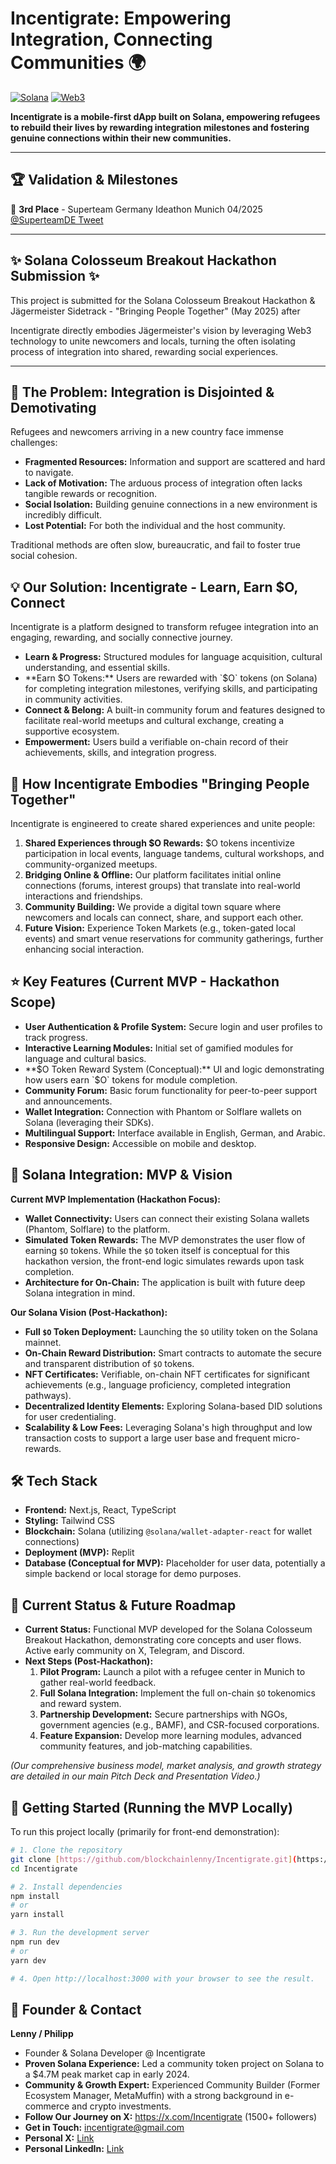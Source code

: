 # Incentigrate: Empowering Integration, Connecting Communities 🌍

[![Solana](https://img.shields.io/badge/Solana-000000?style=for-the-badge&logo=Solana&logoColor=white)](https://solana.com)
[![Web3](https://img.shields.io/badge/Web3.js-F16822?style=for-the-badge&logo=web3.js&logoColor=white)](https://web3js.org)

**Incentigrate is a mobile-first dApp built on Solana, empowering refugees to rebuild their lives by rewarding integration milestones and fostering genuine connections within their new communities.**

---
## 🏆 Validation & Milestones

🥉 **3rd Place** - Superteam Germany Ideathon Munich 04/2025 
[@SuperteamDE Tweet](https://x.com/Incentigrate/status/1915303051235074264)


---

## ✨ Solana Colosseum Breakout Hackathon Submission ✨

This project is submitted for the Solana Colosseum Breakout Hackathon  &  Jägermeister Sidetrack - "Bringing People Together" (May 2025) after 

Incentigrate directly embodies Jägermeister's vision by leveraging Web3 technology to unite newcomers and locals, turning the often isolating process of integration into shared, rewarding social experiences.

---

## 🎯 The Problem: Integration is Disjointed & Demotivating

Refugees and newcomers arriving in a new country face immense challenges:
* **Fragmented Resources:** Information and support are scattered and hard to navigate.
* **Lack of Motivation:** The arduous process of integration often lacks tangible rewards or recognition.
* **Social Isolation:** Building genuine connections in a new environment is incredibly difficult.
* **Lost Potential:** For both the individual and the host community.

Traditional methods are often slow, bureaucratic, and fail to foster true social cohesion.

## 💡 Our Solution: Incentigrate - Learn, Earn $O, Connect

Incentigrate is a platform designed to transform refugee integration into an engaging, rewarding, and socially connective journey.

* **Learn & Progress:** Structured modules for language acquisition, cultural understanding, and essential skills.
* **Earn $O Tokens:** Users are rewarded with `$O` tokens (on Solana) for completing integration milestones, verifying skills, and participating in community activities.
* **Connect & Belong:** A built-in community forum and features designed to facilitate real-world meetups and cultural exchange, creating a supportive ecosystem.
* **Empowerment:** Users build a verifiable on-chain record of their achievements, skills, and integration progress.

## 🥃 How Incentigrate Embodies "Bringing People Together"

Incentigrate is engineered to create shared experiences and unite people:

1.  **Shared Experiences through $O Rewards:** $O tokens incentivize participation in local events, language tandems, cultural workshops, and community-organized meetups.
2.  **Bridging Online & Offline:** Our platform facilitates initial online connections (forums, interest groups) that translate into real-world interactions and friendships.
3.  **Community Building:** We provide a digital town square where newcomers and locals can connect, share, and support each other.
4.  **Future Vision:** Experience Token Markets (e.g., token-gated local events) and smart venue reservations for community gatherings, further enhancing social interaction.

## ⭐ Key Features (Current MVP - Hackathon Scope)

* **User Authentication & Profile System:** Secure login and user profiles to track progress.
* **Interactive Learning Modules:** Initial set of gamified modules for language and cultural basics.
* **$O Token Reward System (Conceptual):** UI and logic demonstrating how users earn `$O` tokens for module completion.
* **Community Forum:** Basic forum functionality for peer-to-peer support and announcements.
* **Wallet Integration:** Connection with Phantom or Solflare wallets on Solana (leveraging their SDKs).
* **Multilingual Support:** Interface available in English, German, and Arabic.
* **Responsive Design:** Accessible on mobile and desktop.

## 🔗 Solana Integration: MVP & Vision

**Current MVP Implementation (Hackathon Focus):**
* **Wallet Connectivity:** Users can connect their existing Solana wallets (Phantom, Solflare) to the platform.
* **Simulated Token Rewards:** The MVP demonstrates the user flow of earning `$O` tokens. While the `$O` token itself is conceptual for this hackathon version, the front-end logic simulates rewards upon task completion.
* **Architecture for On-Chain:** The application is built with future deep Solana integration in mind.

**Our Solana Vision (Post-Hackathon):**
* **Full `$O` Token Deployment:** Launching the `$O` utility token on the Solana mainnet.
* **On-Chain Reward Distribution:** Smart contracts to automate the secure and transparent distribution of `$O` tokens.
* **NFT Certificates:** Verifiable, on-chain NFT certificates for significant achievements (e.g., language proficiency, completed integration pathways).
* **Decentralized Identity Elements:** Exploring Solana-based DID solutions for user credentialing.
* **Scalability & Low Fees:** Leveraging Solana's high throughput and low transaction costs to support a large user base and frequent micro-rewards.

## 🛠️ Tech Stack

* **Frontend:** Next.js, React, TypeScript
* **Styling:** Tailwind CSS
* **Blockchain:** Solana (utilizing `@solana/wallet-adapter-react` for wallet connections)
* **Deployment (MVP):** Replit
* **Database (Conceptual for MVP):** Placeholder for user data, potentially a simple backend or local storage for demo purposes.

## 🚀 Current Status & Future Roadmap

* **Current Status:** Functional MVP developed for the Solana Colosseum Breakout Hackathon, demonstrating core concepts and user flows. Active early community on X, Telegram, and Discord.
* **Next Steps (Post-Hackathon):**
    1.  **Pilot Program:** Launch a pilot with a refugee center in Munich to gather real-world feedback.
    2.  **Full Solana Integration:** Implement the full on-chain `$O` tokenomics and reward system.
    3.  **Partnership Development:** Secure partnerships with NGOs, government agencies (e.g., BAMF), and CSR-focused corporations.
    4.  **Feature Expansion:** Develop more learning modules, advanced community features, and job-matching capabilities.

*(Our comprehensive business model, market analysis, and growth strategy are detailed in our main Pitch Deck and Presentation Video.)*

## 🏁 Getting Started (Running the MVP Locally)

To run this project locally (primarily for front-end demonstration):

```bash
# 1. Clone the repository
git clone [https://github.com/blockchainlenny/Incentigrate.git](https://github.com/blockchainlenny/Incentigrate.git)
cd Incentigrate

# 2. Install dependencies
npm install
# or
yarn install

# 3. Run the development server
npm run dev
# or
yarn dev

# 4. Open http://localhost:3000 with your browser to see the result.
```

## 👤 Founder & Contact

**Lenny / Philipp**
* Founder & Solana Developer @ Incentigrate
* **Proven Solana Experience:** Led a community token project on Solana to a $4.7M peak market cap in early 2024.
* **Community & Growth Expert:** Experienced Community Builder (Former Ecosystem Manager, MetaMuffin) with a strong background in e-commerce and crypto investments.
* **Follow Our Journey on X:** https://x.com/Incentigrate (1500+ followers)
* **Get in Touch:** incentigrate@gmail.com
* **Personal X:** [Link](https://x.com/blockchainlenny)
* **Personal LinkedIn:** [Link](https://www.linkedin.com/in/philipp-lennartz/)
